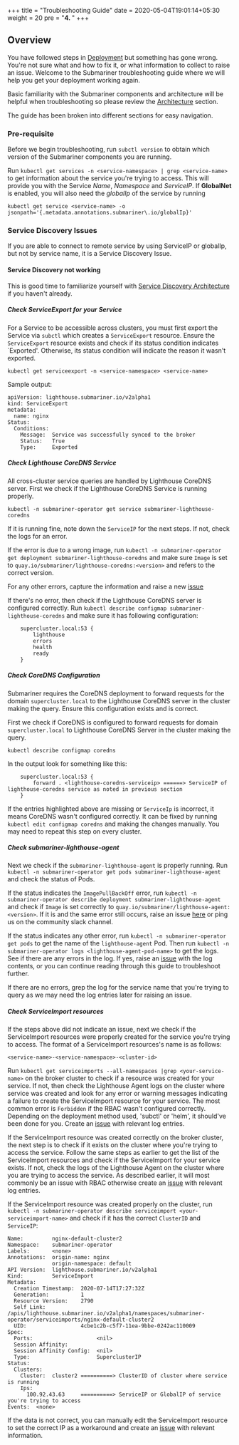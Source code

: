 +++
title = "Troubleshooting Guide"
date = 2020-05-04T19:01:14+05:30
weight = 20
pre = "<b>4. </b>"
+++

## Overview

You have followed steps in [Deployment](../deployment) but something has gone wrong. You're not sure what and how to fix it, or what information to collect to raise an issue. Welcome to the Submariner troubleshooting guide where we will help you get your deployment working again.

Basic familiarity with the Submariner components and architecture will be helpful when troubleshooting so please review the [Architecture](../architecture) section.

The guide has been broken into different sections for easy navigation.

### Pre-requisite
Before we begin troubleshooting, run `subctl version` to obtain which version of the Submariner components you are running.

Run `kubectl get services -n <service-namespace> | grep <service-name>` to get information about the service you're trying to access. This will provide you with the Service *Name*, *Namespace* and *ServiceIP*. If **GlobalNet** is enabled, you will also need the *globalIp* of the service by running

```kubectl get service <service-name> -o jsonpath='{.metadata.annotations.submariner\.io/globalIp}'```

<!---
### Deployment Issues
This section will contain information about common deployment issues you can run into.

#### TBD

### Connectivity Issues
Submariner deployment completed successfully but Services/Pods on one cluster are unable to connect to Services on another cluster. This can be due to multiple factors outlined in the following sections.

#### IPSec tunnel not created between clusters
TBD

#### IPSEc tunnel is not up between clusters
TBD

#### None of pods/services able to connect to remote service
TBD
##### Without GlobalNet
TBD
##### With GlobalNet
TBD

#### Pods on non-gateway nodes not able to connect to remote service
TBD
##### Without GlobalNet
TBD
##### With GlobalNet
TBD

-->

### Service Discovery Issues
If you are able to connect to remote service by using ServiceIP or globalIp, but not by service name, it is a Service Discovery Issue.

#### Service Discovery not working
This is good time to familiarize yourself with [Service Discovery Architecture](../architecture/service-discovery/) if you haven't already.

##### Check ServiceExport for your Service
For a Service to be accessible across clusters, you must first export the Service via `subctl` which creates a `ServiceExport` resource. Ensure the `ServiceExport` resource exists and check if its status condition indicates `Exported'. Otherwise, its status condition will indicate the reason it wasn't exported.

```kubectl get serviceexport -n <service-namespace> <service-name>```

Sample output:
```
apiVersion: lighthouse.submariner.io/v2alpha1
kind: ServiceExport
metadata:
  name: nginx
Status:
  Conditions:
    Message:  Service was successfully synced to the broker
    Status:   True
    Type:     Exported
```

##### Check Lighthouse CoreDNS Service
All cross-cluster service queries are handled by Lighthouse CoreDNS server. First we check if the Lighthouse CoreDNS Service is running properly.

```kubectl -n submariner-operator get service submariner-lighthouse-coredns```

If it is running fine, note down the `ServiceIP` for the next steps. If not, check the logs for an error.

If the error is due to a wrong image, run ```kubectl -n submariner-operator get deployment submariner-lighthouse-coredns``` and make sure `Image` is set to `quay.io/submariner/lighthouse-coredns:<version>` and refers to the correct version.

For any other errors, capture the information and raise a new [issue](https://github.com/submariner-io/lighthouse/issues)

If there's no error, then check if the Lighthouse CoreDNS server is configured correctly. Run ```kubectl describe configmap submariner-lighthouse-coredns``` and make sure it has following configuration:

```
    supercluster.local:53 {
        lighthouse
        errors
        health
        ready
    }
```

##### Check CoreDNS Configuration
Submariner requires the CoreDNS deployment to forward requests for the domain `supercluster.local` to the Lighthouse CoreDNS server in the cluster making the query. Ensure this configuration exists and is correct.

First we check if CoreDNS is configured to forward requests for domain `supercluster.local` to Lighthouse CoreDNS Server in the cluster making the query.

```kubectl describe configmap coredns```

In the output look for something like this:

```
    supercluster.local:53 {
        forward . <lighthouse-coredns-serviceip> ======> ServiceIP of lighthouse-coredns service as noted in previous section
    }
```
If the entries highlighted above are missing or `ServiceIp` is incorrect, it means CoreDNS wasn't configured correctly. It can be fixed by running `kubectl edit configmap coredns` and making the changes manually. You may need to repeat this step on every cluster.

##### Check submariner-lighthouse-agent
Next we check if the `submariner-lighthouse-agent` is properly running. Run `kubectl -n submariner-operator get pods submariner-lighthouse-agent` and check the status of Pods.

If the status indicates the `ImagePullBackOff` error, run `kubectl -n submariner-operator describe deployment submariner-lighthouse-agent` and check if `Image` is set correctly to `quay.io/submariner/lighthouse-agent:<version>`. If it is and the same error still occurs, raise an issue [here](https://github.com/submariner-io/lighthouse/issues) or ping us on the community slack channel.

If the status indicates any other error, run `kubectl -n submariner-operator get pods` to get the name of the `lighthouse-agent` Pod. Then run `kubectl -n submariner-operator logs <lighthouse-agent-pod-name>` to get the logs. See if there are any errors in the log. If yes, raise an [issue](https://github.com/submariner-io/lighthouse/issues) with the log contents, or you can continue reading through this guide to troubleshoot further.

If there are no errors, grep the log for the service name that you're trying to query as we may need the log entries later for raising an issue.

##### Check ServiceImport resources
If the steps above did not indicate an issue, next we check if the ServiceImport resources were properly created for the service you're trying to access. The format of a ServiceImport resources's name is as follows:

`<service-name>-<service-namespace>-<cluster-id>`

Run `kubectl get serviceimports --all-namespaces |grep <your-service-name>` on the broker cluster to check if a resource was created for your service. If not, then check the Lighthouse Agent logs on the cluster where service was created and look for any error or warning messages indicating a failure to create the ServiceImport resource for your service. The most common error is `Forbidden` if the RBAC wasn't configured correctly. Depending on the deployment method used, 'subctl' or 'helm', it should've been done for you. Create an [issue](https://github.com/submariner-io/lighthouse/issues) with relevant log entries.

If the ServiceImport resource was created correctly on the broker cluster, the next step is to check if it exists on the cluster where you're trying to access the service. Follow the same steps as earlier to get the list of the ServiceImport resources and check if the ServiceImport for your service exists. If not, check the logs of the Lighthouse Agent on the cluster where you are trying to access the service. As described earlier, it will most commonly be an issue with RBAC otherwise create an [issue](https://github.com/submariner-io/lighthouse/issues) with relevant log entries.

If the ServiceImport resource was created properly on the cluster, run `kubectl -n submariner-operator describe serviceimport <your-serviceimport-name>` and check if it has the correct `ClusterID` and `ServiceIP`:

```
Name:         nginx-default-cluster2
Namespace:    submariner-operator
Labels:       <none>
Annotations:  origin-name: nginx
              origin-namespace: default
API Version:  lighthouse.submariner.io/v2alpha1
Kind:         ServiceImport
Metadata:
  Creation Timestamp:  2020-07-14T17:27:32Z
  Generation:          1
  Resource Version:    2790
  Self Link:           /apis/lighthouse.submariner.io/v2alpha1/namespaces/submariner-operator/serviceimports/nginx-default-cluster2
  UID:                 4cbe1c2b-c5f7-11ea-9bbe-0242ac110009
Spec:
  Ports:                    <nil>
  Session Affinity:
  Session Affinity Config:  <nil>
  Type:                     SuperclusterIP
Status:
  Clusters:
    Cluster:  cluster2 ==========> ClusterID of cluster where service is running
    Ips:
      100.92.43.63     ==========> ServiceIP or GlobalIP of service you're trying to access
Events:  <none>
```

If the data is not correct, you can manually edit the ServiceImport resource to set the correct IP as a workaround and create an [issue](https://github.com/submariner-io/lighthouse/issues) with relevant information.
